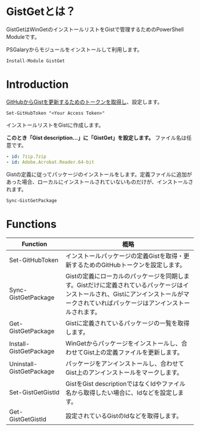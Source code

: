 # GistGetとは？

GistGetはWinGetのインストールリストをGistで管理するためのPowerShell Moduleです。

PSGalaryからモジュールをインストールして利用します。

```pwsh
Install-Module GistGet
```

# Introduction

[GitHubからGistを更新するためのトークンを取得し](docs/ja-jp/Set-GitHubToken.md)、設定します。

```pwsh
Set-GitHubToken "<Your Access Token>"
```

インストールリストをGistに作成します。 

**このとき「Gist description...」に「GistGet」を設定します。** ファイル名は任意です。

```yaml
- id: 7zip.7zip
- id: Adobe.Acrobat.Reader.64-bit
```

Gistの定義に従ってパッケージのインストールをします。定義ファイルに追加があった場合、ローカルにインストールされていないものだけが、インストールされます。

```pwsh
Sync-GistGetPackage
```

# Functions

|Function|概略|
|--|--|
|Set-GitHubToken|インストールパッケージの定義Gistを取得・更新するためのGitHubトークンを設定します。|
|Sync-GistGetPackage|Gistの定義にローカルのパッケージを同期します。Gistだけに定義されているパッケージはインストールされ、Gistにアンインストールがマークされていればパッケージはアンインストールされます。|
|Get-GistGetPackage|Gistに定義されているパッケージの一覧を取得します。|
|Install-GistGetPackage|WinGetからパッケージをインストールし、合わせてGist上の定義ファイルを更新します。|
|Uninstall-GistGetPackage|パッケージをアンインストールし、合わせてGist上のアンインストールをマークします。|
|Set-GistGetGistId|GistをGist descriptionではなくIdやファイル名から取得したい場合に、Idなどを設定します。|
|Get-GistGetGistId|設定されているGistのIdなどを取得します。|
